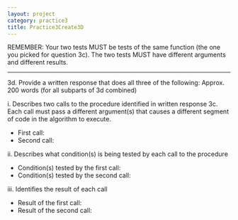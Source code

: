 ```yaml
---
layout: project
category: practice3
title: Practice3Create3D
---
```


REMEMBER: Your two tests MUST be tests of the same function (the one you picked for question 3c). The two tests MUST have different arguments and different results.

<hr>


3d. Provide a written response that does all three of the following: Approx. 200 words (for all subparts of 3d combined)

i. Describes two calls to the procedure identified in written response 3c. Each call must pass a different argument(s) that causes a different segment of code in the algorithm to execute.

*   First call:
*   Second call:

ii. Describes what condition(s) is being tested by each call to the procedure

*   Condition(s) tested by the first call:
*   Condition(s) tested by the second call:

iii. Identifies the result of each call

*   Result of the first call:
*   Result of the second call:
